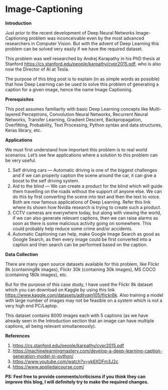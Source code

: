 # Image-Captioning

**Introduction**

Just prior to the recent development of Deep Neural Networks Image-Captioning problem was inconceivable even by the most advanced researchers in Computer Vision. But with the advent of Deep Learning this problem can be solved very easily if we have the required dataset.

This problem was well researched by Andrej Karapathy in his PhD thesis at Stanford https://cs.stanford.edu/people/karpathy/cvpr2015.pdf, who is also now the Director of AI at Tesla.

The purpose of this blog post is to explain (in as simple words as possible) that how Deep Learning can be used to solve this problem of generating a caption for a given image, hence the name Image Captioning.


**Prerequisites**

This post assumes familiarity with basic Deep Learning concepts like Multi-layered Perceptrons, Convolution Neural Networks, Recurrent Neural Networks, Transfer Learning, Gradient Descent, Backpropagation, Overfitting, Probability, Text Processing, Python syntax and data structures, Keras library, etc.


**Applications**

We must first understand how important this problem is to real world scenarios. Let’s see few applications where a solution to this problem can be very useful.

1) Self driving cars — Automatic driving is one of the biggest challenges and if we can properly caption the scene around the car, it can give a boost to the self driving system.
2) Aid to the blind — We can create a product for the blind which will guide them travelling on the roads without the support of anyone else. We can do this by first converting the scene into text and then the text to voice. Both are now famous applications of Deep Learning. Refer this link where its shown how Nvidia research is trying to create such a product.
3) CCTV cameras are everywhere today, but along with viewing the world, if we can also generate relevant captions, then we can raise alarms as soon as there is some malicious activity going on somewhere. This could probably help reduce some crime and/or accidents.
4) Automatic Captioning can help, make Google Image Search as good as Google Search, as then every image could be first converted into a caption and then search can be performed based on the caption.



**Data Collection**

There are many open source datasets available for this problem, like Flickr 8k (containing8k images), Flickr 30k (containing 30k images), MS COCO (containing 180k images), etc.

But for the purpose of this case study, I have used the Flickr 8k dataset which you can download on Kaggle by using this link https://www.kaggle.com/datasets/adityajn105/flickr8k. Also training a model with large number of images may not be feasible on a system which is not a very high end PC/Laptop.

This dataset contains 8000 images each with 5 captions (as we have already seen in the Introduction section that an image can have multiple captions, all being relevant simultaneously).


**References**
1) https://cs.stanford.edu/people/karpathy/cvpr2015.pdf
2) https://machinelearningmastery.com/develop-a-deep-learning-caption-generation-model-in-python/
3) https://www.youtube.com/watch?v=yk6XDFm3J2c
4) https://www.appliedaicourse.com/


**PS: Feel free to provide comments/criticisms if you think they can improve this blog, I will definitely try to make the required changes.**
